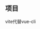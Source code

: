 ## 项目

vite代替vue-cli





<script setup>+TS+Volar

vscode插件Volar：https://blog.csdn.net/qq_41800366/article/details/120363622



## 组合式API

响应式API：`ref()`和`reactive()`，创建响应式状态、计算属性、侦听器

ref()一般声明简单数据类型；

reactive()一般申明引用数据类型

​	数组的话，arr.length=0清空

生命周期钩子：`onMounted()` 和 `onUnmounted()`

依赖注入：`provide()`和`inject()`

